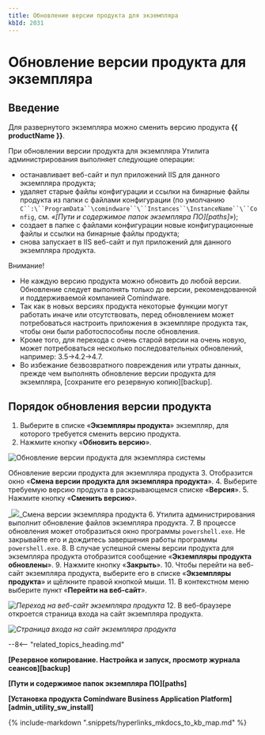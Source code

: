 ```yaml
---
title: Обновление версии продукта для экземпляра
kbId: 2031
---
```


# Обновление версии продукта для экземпляра

## Введение

Для развернутого экземпляра можно сменить версию продукта **{{ productName }}**.

При обновлении версии продукта для экземпляра Утилита администрирования выполняет следующие операции:

- останавливает веб-сайт и пул приложений IIS для данного экземпляра продукта;
- удаляет старые файлы конфигурации и ссылки на бинарные файлы продукта из папки с файлами конфигурации (по умолчанию `C``:\``ProgramData``\сomindware``\``Instances``\InstanceName``\``Config`, см. *«[Пути и содержимое папок экземпляра ПО][paths]»*);
- создает в папке с файлами конфигурации новые конфигурационные файлы и ссылки на бинарные файлы продукта;
- снова запускает в IIS веб-сайт и пул приложений для данного экземпляра продукта.

Внимание!

- Не каждую версию продукта можно обновить до любой версии. Обновление следует выполнять только до версии, рекомендованной и поддерживаемой компанией Comindware.
- Так как в новых версиях продукта некоторые функции могут работать иначе или отсутствовать, перед обновлением может потребоваться настроить приложения в экземпляре продукта так, чтобы они были работоспособны после обновления.
- Кроме того, для перехода с очень старой версии на очень новую, может потребоваться несколько последовательных обновлений, например: 3.5→4.2→4.7.
- Во избежание безвозвратного повреждения или утраты данных, прежде чем выполнять обновление версии продукта для экземпляра, [сохраните его резервную копию][backup].

## Порядок обновления версии продукта

1. Выберите в списке «**Экземпляры продукта**» экземпляр, для которого требуется сменить версию продукта.
2. Нажмите кнопку «**Обновить версию**».

![Обновление версии продукта для экземпляра системы](https://kb.comindware.ru/assets/img_667ac6e209182.png)

Обновление версии продукта для экземпляра продукта
3. Отобразится окно «**Смена версии продукта для экземпляра продукта**».
4. Выберите требуемую версию продукта в раскрывающемся списке «**Версия**».
5. Нажмите кнопку «**Сменить версию**».

_![](https://kb.comindware.ru/assets/img_667ad453892be.png)_Смена версии экземпляра продукта
6. Утилита администрирования выполнит обновление файлов экземпляра продукта.
7. В процессе обновления может отобразиться окно программы `powershell.exe`. Не закрывайте его и дождитесь завершения работы программы `powershell.exe`.
8. В случае успешной смены версии продукта для экземпляра продукта отобразится сообщение «**Экземпляры продукта обновлены**».
9. Нажмите кнопку «**Закрыть**».
10. Чтобы перейти на веб-сайт экземпляра продукта, выберите его в списке «**Экземпляры продукта**» и щёлкните правой кнопкой мыши.
11. В контекстном меню выберите пункт «**Перейти на веб-сайт**».

_![Переход на веб-сайт экземпляра продукта](https://kb.comindware.ru/assets/img_667ad4c2552d6.png)_
12. В веб-браузере откроется страница входа на сайт экземпляра продукта.

_![Страница входа на сайт экземпляра продукта](https://kb.comindware.ru/assets/img_667ad67cbfae0.png)_

--8<-- "related_topics_heading.md"

**[Резервное копирование. Настройка и запуск, просмотр журнала сеансов][backup]**

**[Пути и содержимое папок экземпляра ПО][paths]**

**[Установка продукта Comindware Business Application Platform][admin_utility_sw_install]**

{% include-markdown ".snippets/hyperlinks_mkdocs_to_kb_map.md" %}
